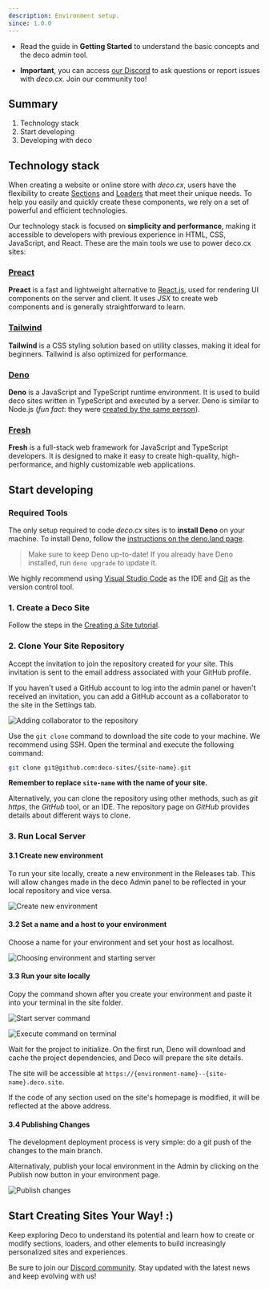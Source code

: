 ```yaml
---
description: Environment setup.
since: 1.0.0
---
```


- Read the guide in **Getting Started** to understand the basic concepts and the
  deco admin tool.

- **Important**, you can access [our Discord](https://deco.cx/discord) to ask
  questions or report issues with _deco.cx_. Join our community too!

## Summary

1. Technology stack
2. Start developing
3. Developing with deco

## Technology stack

When creating a website or online store with _deco.cx_, users have the
flexibility to create [Sections](/docs/en/concepts/section) and
[Loaders](/docs/en/concepts/loader) that meet their unique needs. To help you
easily and quickly create these components, we rely on a set of powerful and
efficient technologies.

Our technology stack is focused on **simplicity and performance**, making it
accessible to developers with previous experience in HTML, CSS, JavaScript, and
React. These are the main tools we use to power deco.cx sites:

### [Preact](https://preactjs.com/)

**Preact** is a fast and lightweight alternative to
[React.js](https://reactjs.org/), used for rendering UI components on the server
and client. It uses _JSX_ to create web components and is generally
straightforward to learn.

### [Tailwind](https://tailwindcss.com)

**Tailwind** is a CSS styling solution based on utility classes, making it ideal
for beginners. Tailwind is also optimized for performance.

### [Deno](https://deno.com/deploy)

**Deno** is a JavaScript and TypeScript runtime environment. It is used to build
deco sites written in TypeScript and executed by a server. Deno is similar to
Node.js (_fun fact_: they were
[created by the same person](https://www.youtube.com/watch?v=M3BM9TB-8yA)).

### [Fresh](https://fresh.deno.dev)

**Fresh** is a full-stack web framework for JavaScript and TypeScript
developers. It is designed to make it easy to create high-quality,
high-performance, and highly customizable web applications.

## Start developing

### Required Tools

The only setup required to code _deco.cx_ sites is to **install Deno** on your
machine. To install Deno, follow the
[instructions on the deno.land page](https://deno.land/manual/getting_started/installation).

> Make sure to keep Deno up-to-date! If you already have Deno installed, run
> `deno upgrade` to update it.

We highly recommend using
[Visual Studio Code](https://code.visualstudio.com/download) as the IDE and
[Git](https://github.com/git-guides/install-git) as the version control tool.

<!-- help: o que eh isso? kkkkkkk -->
<!-- ## Test Deco Locally (Optional)!

Deco offers a mechanism to test and explore our system without the need to
deploy code or make a deployment on our infrastructure. To do this, visit
[the Deco Play](https://play.deco.cx/)

![deco play](https://github.com/deco-cx/apps/assets/882438/e52c7727-b1c2-44cc-b709-10adba203341) -->

### 1. Create a Deco Site

Follow the steps in the [Creating a Site tutorial](/docs/en/getting-started/creating-a-site).

### 2. Clone Your Site Repository

Accept the invitation to join the repository created for your site. This
invitation is sent to the email address associated with your GitHub profile.

If you haven't used a GitHub account to log into the admin panel or haven't
received an invitation, you can add a GitHub account as a collaborator to the
site in the Settings tab.

<!-- ![Adding collaborator to the repository](https://github.com/deco-cx/apps/assets/882438/0cdcc7a7-90fd-4cbe-9eea-0ca68ee533d9) -->

![Adding collaborator to the repository](/docs/setup/repository-access.png)

Use the `git clone` command to download the site code to your machine. We
recommend using SSH. Open the terminal and execute the following command:

```bash
git clone git@github.com:deco-sites/{site-name}.git
```

**Remember to replace `site-name` with the name of your site.**

Alternatively, you can clone the repository using other methods, such as _git
https_, the _GitHub_ tool, or an IDE. The repository page on _GitHub_ provides
details about different ways to clone.

### 3. Run Local Server

#### 3.1 Create new environment
To run your site locally, create a new environment in the Releases tab.
This will allow changes made in the deco Admin panel to be reflected in your
local repository and vice versa.

![Create new environment](/docs/setup/create-environment.png)

#### 3.2 Set a name and a host to your environment

Choose a name for your environment and set your host as localhost. 

![Choosing environment and starting server](/docs/setup/choose-host.png)

#### 3.3 Run your site locally

Copy the command shown after you create your environment and paste it into your 
terminal in the site folder.

![Start server command](/docs/setup/start-server-command.png)

![Execute command on terminal](/docs/setup/start-server-terminal.png)

Wait for the project to initialize. On the first run, Deno will download and
cache the project dependencies, and Deco will prepare the site details.

The site will be accessible at
`https://{environment-name}--{site-name}.deco.site`.

<!-- > Some browsers may block access to or execution of code on the `localhost`
> domain! Disable browser ad blockers or privacy protections to access this
> address. -->

If the code of any section used on the site's homepage is modified, it will be
reflected at the above address.

#### 3.4 Publishing Changes

The development deployment process is very simple: do a git push of the changes
to the main branch.

Alternativaly, publish your local environment in the Admin by clicking on the
Publish now button in your environment page.

![Publish changes](/docs/setup/publish-button.png)

## Start Creating Sites Your Way! :)

Keep exploring Deco to understand its potential and learn how to create or
modify sections, loaders, and other elements to build increasingly personalized
sites and experiences.

Be sure to join our [Discord community](https://deco.cx/discord). Stay updated
with the latest news and keep evolving with us!
